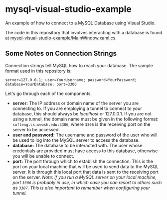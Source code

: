 # mysql-visual-studio-example
An example of how to connect to a MySQL Database using Visual Studio.

The code in this repository that involves interacting with a database is found at [mysql-visual-studio-example/MainWindow.xaml.cs](https://github.com/UWO-WebDev-SE/tunnelling-example/blob/master/tunnelling-example/MainWindow.xaml.cs).

## Some Notes on Connection Strings
Connection strings tell MySQL how to reach your database. The sample format used in this repository is:
```
server=127.0.0.1; user=YourUsername; password=YourPassword; database=YourDatabase; port=3306
```
Let's go through each of the components.
* **server:** The IP address or domain name of the server you are connecting to. If you are employing a tunnel to connect to your database, this should always be *localhost* or 127.0.0.1. If you are not using a tunnel, the domain name must be given in the following format: `softeng.cs.uwosh.edu:3306`, where `3306` is the receiving port on the server to be accessed.
* **user and password:** The username and password of the user who will be used to log into the MySQL server to access the database.
* **database:** The database to be interacted with. The user whose credentials are provided must have access to this database, otherwise you will be unable to connect.
* **port:** The port through which to establish the connection. This is the port on your local machine that will be used to send data to the MySQL server. It is through this local port that data is sent to the receiving port on the server. *Note: if you run a MySQL server on your local machine, port `3306` is probably in use, in which case you can resort to others such as `3307`. This is also important to remember when configuring your tunnel.*